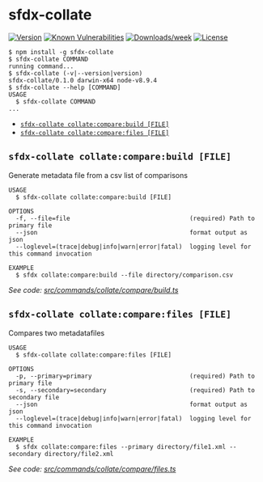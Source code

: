 sfdx-collate
=============

[![Version](https://img.shields.io/npm/v/sfdx-collate.svg)](https://npmjs.org/package/sfdx-collate)
[![Known Vulnerabilities](https://snyk.io/test/github/mikesimps/sfdx-collate/badge.svg)](https://snyk.io/test/github/mikesimps/sfdx-collate)
[![Downloads/week](https://img.shields.io/npm/dw/sfdx-collate.svg)](https://npmjs.org/package/sfdx-collate)
[![License](https://img.shields.io/npm/l/sfdx-collate.svg)](https://github.com/mikesimps/sfdx-collate/blob/master/package.json)

<!-- toc -->

<!-- tocstop -->
<!-- install -->
<!-- installstop -->
<!-- usage -->
```sh-session
$ npm install -g sfdx-collate
$ sfdx-collate COMMAND
running command...
$ sfdx-collate (-v|--version|version)
sfdx-collate/0.1.0 darwin-x64 node-v8.9.4
$ sfdx-collate --help [COMMAND]
USAGE
  $ sfdx-collate COMMAND
...
```
<!-- usagestop -->
<!-- commands -->
* [`sfdx-collate collate:compare:build [FILE]`](#sfdx-collate-collatecomparebuild-file)
* [`sfdx-collate collate:compare:files [FILE]`](#sfdx-collate-collatecomparefiles-file)

## `sfdx-collate collate:compare:build [FILE]`

Generate metadata file from a csv list of comparisons

```
USAGE
  $ sfdx-collate collate:compare:build [FILE]

OPTIONS
  -f, --file=file                                 (required) Path to primary file
  --json                                          format output as json
  --loglevel=(trace|debug|info|warn|error|fatal)  logging level for this command invocation

EXAMPLE
  $ sfdx collate:compare:build --file directory/comparison.csv
```

_See code: [src/commands/collate/compare/build.ts](https://github.com/mikesimps/sfdx-collate/blob/v0.1.0/src/commands/collate/compare/build.ts)_

## `sfdx-collate collate:compare:files [FILE]`

Compares two metadatafiles

```
USAGE
  $ sfdx-collate collate:compare:files [FILE]

OPTIONS
  -p, --primary=primary                           (required) Path to primary file
  -s, --secondary=secondary                       (required) Path to secondary file
  --json                                          format output as json
  --loglevel=(trace|debug|info|warn|error|fatal)  logging level for this command invocation

EXAMPLE
  $ sfdx collate:compare:files --primary directory/file1.xml --secondary directory/file2.xml
```

_See code: [src/commands/collate/compare/files.ts](https://github.com/mikesimps/sfdx-collate/blob/v0.1.0/src/commands/collate/compare/files.ts)_
<!-- commandsstop -->
